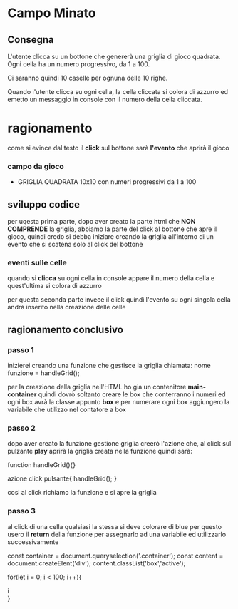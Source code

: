 # Campo Minato


## Consegna

L'utente clicca su un bottone che genererà una griglia di gioco quadrata.
Ogni cella ha un numero progressivo, da 1 a 100.

Ci saranno quindi 10 caselle per ognuna delle 10 righe.

Quando l'utente clicca su ogni cella, la cella cliccata si colora di azzurro ed emetto un messaggio in console con il numero della cella cliccata.

# ragionamento

come si evince dal testo il **click** sul bottone sarà **l'evento** che aprirà il gioco 

### campo da gioco

- GRIGLIA QUADRATA 10x10 con numeri progressivi da 1 a 100 

## sviluppo codice 

per uqesta prima parte, dopo aver creato la parte html che **NON COMPRENDE** 
la griglia, abbiamo la parte del click al bottone che apre il gioco, quindi credo si debba iniziare creando la griglia all'interno di un evento che si scatena solo al click del bottone


### eventi sulle celle

quando si **clicca** su ogni cella in console appare il numero della cella e quest'ultima si colora di azzurro 

per questa seconda parte invece il click quindi l'evento su ogni singola cella andrà inserito nella creazione delle celle 

## ragionamento conclusivo 

### passo 1
inizierei creando una funzione che gestisce la griglia chiamata:
nome funzione = handleGrid();

per la creazione della griglia nell'HTML ho gia un contenitore **main-container** quindi dovrò soltanto creare le box che conterranno i numeri ed ogni box avrà la classe appunto **box** e per numerare ogni box aggiungero la variabile che utilizzo nel contatore a box 

### passo 2

dopo aver creato la funzione gestione griglia creerò l'azione che, al click sul pulzante **play** aprirà la griglia creata nella funzione quindi sarà:

function handleGrid(){}

azione click pulsante{
    handleGrid();
}

cosi al click richiamo la funzione e si apre la griglia 

### passo 3

al click di una cella qualsiasi la stessa si deve colorare di blue per questo usero il **return** della funzione per assegnarlo ad una variabile ed utilizzarlo successivamente 

const container = document.queryselection('.container');
const content = document.createElent('div');
content.classList('box','active');

for(let i = 0; i < 100; i++){
    <div>i</div>
}
